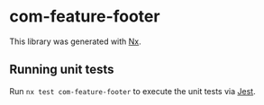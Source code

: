 # com-feature-footer

This library was generated with [Nx](https://nx.dev).

## Running unit tests

Run `nx test com-feature-footer` to execute the unit tests via [Jest](https://jestjs.io).

